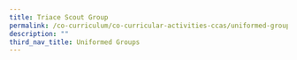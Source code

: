 ```yaml
---
title: Triace Scout Group
permalink: /co-curriculum/co-curricular-activities-ccas/uniformed-groups-scouts/
description: ""
third_nav_title: Uniformed Groups
---
```

